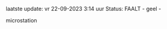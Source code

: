 laatste update: 
vr 22-09-2023  3:14   uur 
Status: FAALT - geel - 
<div class="service Y">microstation</div>